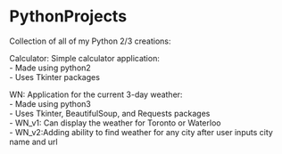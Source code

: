 # PythonProjects

Collection of all of my Python 2/3 creations:

Calculator: Simple calculator application:  
      - Made using python2  
      - Uses Tkinter packages

WN: Application for the current 3-day weather:  
      - Made using python3  
      - Uses Tkinter, BeautifulSoup, and Requests packages  
      - WN_v1: Can display the weather for Toronto or Waterloo  
      - WN_v2:Adding ability to find weather for any city after user inputs city
        name and url   
